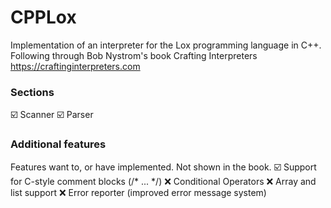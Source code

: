 # CPPLox
Implementation of an interpreter for the Lox programming language in C++.
Following through Bob Nystrom's book Crafting Interpreters <https://craftinginterpreters.com>

### Sections
☑️ Scanner
☑️ Parser

### Additional features
Features want to, or have implemented. Not shown in the book.
☑️ Support for C-style comment blocks (/* ... */)
:x: Conditional Operators
:x: Array and list support
:x: Error reporter (improved error message system)
